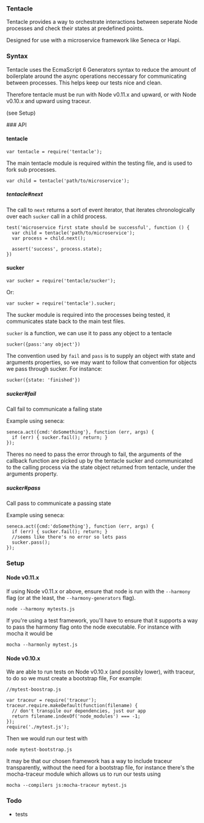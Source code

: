 ### Tentacle

Tentacle provides a way to orchestrate interactions between
seperate Node processes and check their states at predefined
points.

Designed for use with a microservice framework like Seneca
or Hapi.

### Syntax

Tentacle uses the EcmaScript 6 Generators syntax to 
reduce the amount of boilerplate around the async 
operations neccessary for communicating between
processes. This helps keep our tests nice and clean.

Therefore tentacle must be run with Node v0.11.x
and upward, or with Node v0.10.x and upward using traceur.

(see Setup)

### API

#### tentacle

```
var tentacle = require('tentacle');
```

The main tentacle module is required within the testing file, 
and is used to fork sub processes. 

```
var child = tentacle('path/to/microservice');
```

##### tentacle#next
The call to `next` returns a sort of event iterator, 
that iterates chronologically over each `sucker` call 
in a child process.

```
test('microservice first state should be successful', function () {
  var child = tentacle('path/to/microservice');
  var process = child.next();

  assert('success', process.state);	
})

```


#### sucker

```
var sucker = require('tentacle/sucker');
```
Or:

```
var sucker = require('tentacle').sucker;
```

The sucker module is required into the processes being
tested, it communicates state back to the main test files. 

`sucker` is a function, we can use it to pass any 
object to a tentacle

```
sucker({pass:'any object'})
```

The convention used by `fail` and `pass` is to
supply an object with state and arguments properties,
so we may want to follow that convention for objects
we pass through sucker. For instance:

```
sucker({state: 'finished'})
```


##### sucker#fail
Call fail to communicate a failing state

Example using seneca: 
```
seneca.act({cmd:'doSomething'}, function (err, args) {
  if (err) { sucker.fail(); return; }
});
```

Theres no need to pass the error through to fail,
the arguments of the callback function are 
picked up by the tentacle sucker and communicated
to the calling process via the state object returned
from tentacle, under the arguments property.


##### sucker#pass

Call pass to communicate a passing state

Example using seneca: 
```
seneca.act({cmd:'doSomething'}, function (err, args) {
  if (err) { sucker.fail(); return; }
  //seems like there's no error so lets pass
  sucker.pass();
});
```



### Setup

#### Node v0.11.x

If using Node v0.11.x or above, ensure that node is 
run with the `--harmony` flag (or at the least, 
the `--harmony-generators` flag).

```
node --harmony mytests.js
```

If you're using a test framework, you'll have to ensure
that it supports a way to pass the harmony flag onto
the node executable. For instance with mocha it would be

```
mocha --harmonly mytest.js
```

#### Node v0.10.x
We are able to run tests on Node v0.10.x (and possibly lower),
with traceur, to do so we must create a bootstrap file,
For example:

```
//mytest-boostrap.js

var traceur = require('traceur');
traceur.require.makeDefault(function(filename) {
  // don't transpile our dependencies, just our app
  return filename.indexOf('node_modules') === -1;
});
require('./mytest.js');

```

Then we would run our test with

```
node mytest-bootstrap.js
```

It may be that our chosen framework has a way
to include traceur transparently, without the need
for a bootstrap file, for instance there's the
mocha-traceur module which allows us to run
our tests using

```
mocha --compilers js:mocha-traceur mytest.js
```





### Todo

  * tests